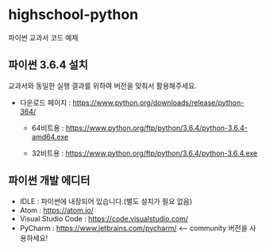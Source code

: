 # highschool-python
파이썬 교과서 코드 예제

## 파이썬 3.6.4 설치
교과서와 동일한 실행 결과를 위하여 버전을 맞춰서 활용해주세요.

* 다운로드 페이지 : https://www.python.org/downloads/release/python-364/

  * 64비트용 : https://www.python.org/ftp/python/3.6.4/python-3.6.4-amd64.exe

  * 32비트용 : https://www.python.org/ftp/python/3.6.4/python-3.6.4.exe
  
## 파이썬 개발 에디터
* IDLE : 파이썬에 내장되어 있습니다.(별도 설치가 필요 없음)
* Atom : https://atom.io/
* Visual Studio Code : https://code.visualstudio.com/
* PyCharm : https://www.jetbrains.com/pycharm/ <-- community 버전을 사용하세요! 
